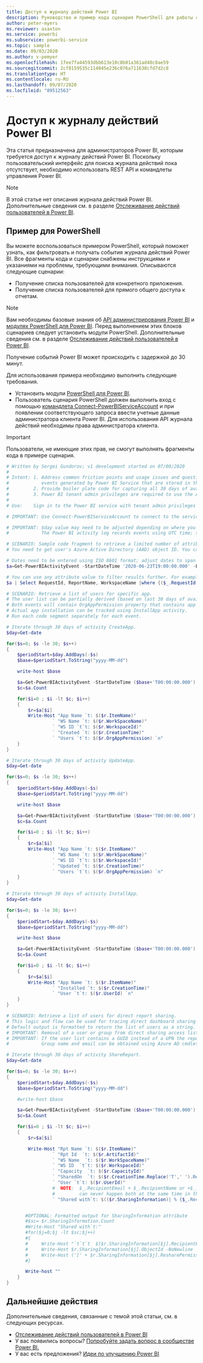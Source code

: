 ```yaml
---
title: Доступ к журналу действий Power BI
description: Руководство и пример кода сценария PowerShell для работы с журналом действий Power BI.
author: peter-myers
ms.reviewer: asaxton
ms.service: powerbi
ms.subservice: powerbi-service
ms.topic: sample
ms.date: 09/03/2020
ms.author: v-pemyer
ms.openlocfilehash: 1fee7fa44593dbb613e10c8b01a361ad40c8ae59
ms.sourcegitcommit: 2cf8159535c114045e236c076a711638cfd7d2c8
ms.translationtype: HT
ms.contentlocale: ru-RU
ms.lasthandoff: 09/07/2020
ms.locfileid: "89512563"
---
```

# <a name="access-the-power-bi-activity-log"></a>Доступ к журналу действий Power BI

Эта статья предназначена для администраторов Power BI, которым требуется доступ к журналу действий Power BI. Поскольку пользовательский интерфейс для поиска журнала действий пока отсутствует, необходимо использовать REST API и командлеты управления Power BI.

> [!NOTE]
> В этой статье нет описания журнала действий Power BI. Дополнительные сведения см. в разделе [Отслеживание действий пользователей в Power BI](../admin/service-admin-auditing.md#use-the-activity-log).

## <a name="powershell-sample"></a>Пример для PowerShell

Вы можете воспользоваться примером PowerShell, который поможет узнать, как фильтровать и получать события журнала действий Power BI. Все фрагменты кода и сценарии снабжены инструкциями и указаниями на проблемы, требующими внимания. Описываются следующие сценарии:

- Получение списка пользователей для конкретного приложения.
- Получение списка пользователей для прямого общего доступа к отчетам.

> [!NOTE]
> Вам необходимы базовые знания об [API администрирования Power BI](/rest/api/power-bi/admin) и [модулях PowerShell для Power BI](/powershell/power-bi/overview?view=powerbi-ps). Перед выполнением этих блоков сценариев следует установить модули PowerShell. Дополнительные сведения см. в разделе [Отслеживание действий пользователей в Power BI](../admin/service-admin-auditing.md#use-the-activity-log).
>
> Получение событий Power BI может происходить с задержкой до 30 минут.

Для использования примера необходимо выполнить следующие требования.

- Установить модули [PowerShell для Power BI](/powershell/power-bi/overview).
- Пользователь сценария PowerShell должен выполнить вход с помощью [командлета Connect-PowerBIServiceAccount](/powershell/module/microsoftpowerbimgmt.profile/connect-powerbiserviceaccount) и при появлении соответствующего запроса ввести учетные данные администратора клиента Power BI. Для использования API журнала действий необходимы права администратора клиента.

> [!IMPORTANT]
> Пользователи, не имеющие этих прав, не смогут выполнять фрагменты кода в примере сценария.

```powershell
# Written by Sergei Gundorov; v1 development started on 07/08/2020
#
# Intent: 1. Address common friction points and usage issues and questions related to the
#            events generated by Power BI Service that are stored in the activity log.
#         2. Provide boiler plate code for capturing all 30 days of available data.
#         3. Power BI tenant admin privileges are required to use the Activity Log API.
#
# Use:    Sign in to the Power BI service with tenant admin privileges and execute specific segment one at a time.

# IMPORTANT: Use Connect-PowerBIServiceAccount to connect to the service before running individual code segments.

# IMPORTANT: $day value may need to be adjusted depending on where you're located in the world relative to UTC.
#            The Power BI activity log records events using UTC time; so add or subtract days according to your global location.

# SCENARIO: Sample code fragment to retrieve a limited number of attributes for specific events for specific user report viewing activity.
# You need to get user's Azure Active Directory (AAD) object ID. You can use this Azure AD cmdlet: https://docs.microsoft.com/powershell/module/azuread/get-azureaduser?view=azureadps-2.0

# Dates need to be entered using ISO 8601 format; adjust dates to span no more than 24 hours.
$a=Get-PowerBIActivityEvent -StartDateTime '2020-06-23T19:00:00.000' -EndDateTime '2020-06-23T20:59:59.999' -ActivityType 'ViewReport' -User [USER AAD ObjectId GUID] | ConvertFrom-Json

# You can use any attribute value to filter results further. For example, a specific event request Id can be used to analyze just one specific event.
$a | Select RequestId, ReportName, WorkspaceName |where {($_.RequestId -eq '[RequestId GUID of the event]')}

# SCENARIO: Retrieve a list of users for specific app.
# The user list can be partially derived (based on last 30 days of available activity) by combining data for two events: CreateApp and UpdateApp.
# Both events will contain OrgAppPermission property that contains app user access list.
# Actual app installation can be tracked using InstallApp activity.
# Run each code segment separately for each event.

# Iterate through 30 days of activity CreateApp.
$day=Get-date

for($s=0; $s -le 30; $s++)
{
    $periodStart=$day.AddDays(-$s)
    $base=$periodStart.ToString("yyyy-MM-dd")

    write-host $base

    $a=Get-PowerBIActivityEvent -StartDateTime ($base+'T00:00:00.000') -EndDateTime ($base+'T23:59:59.999') -ActivityType 'CreateApp' -ResultType JsonString | ConvertFrom-Json
    $c=$a.Count

    for($i=0 ; $i -lt $c; $i++)
    {
        $r=$a[$i]
        Write-Host "App Name `t: $($r.ItemName)"
                 ` "WS Name `t: $($r.WorkSpaceName)"
                 ` "WS ID `t`t: $($r.WorkspaceId)"
                 ` "Created `t: $($r.CreationTime)"
                 ` "Users `t`t: $($r.OrgAppPermission) `n"
    }
}

# Iterate through 30 days of activity UpdateApp.
$day=Get-date

for($s=0; $s -le 30; $s++)
{
    $periodStart=$day.AddDays(-$s)
    $base=$periodStart.ToString("yyyy-MM-dd")

    write-host $base

    $a=Get-PowerBIActivityEvent -StartDateTime ($base+'T00:00:00.000') -EndDateTime ($base+'T23:59:59.999') -ActivityType 'UpdateApp' -ResultType JsonString | ConvertFrom-Json
    $c=$a.Count

    for($i=0 ; $i -lt $c; $i++)
    {
        $r=$a[$i]
        Write-Host "App Name `t: $($r.ItemName)"
                 ` "WS Name `t: $($r.WorkSpaceName)"
                 ` "WS ID `t`t: $($r.WorkspaceId)"
                 ` "Updated `t: $($r.CreationTime)"
                 ` "Users `t`t: $($r.OrgAppPermission) `n"
    }
}

# Iterate through 30 days of activity InstallApp.
$day=Get-date

for($s=0; $s -le 30; $s++)
{
    $periodStart=$day.AddDays(-$s)
    $base=$periodStart.ToString("yyyy-MM-dd")

    write-host $base

    $a=Get-PowerBIActivityEvent -StartDateTime ($base+'T00:00:00.000') -EndDateTime ($base+'T23:59:59.999') -ActivityType 'InstallApp' -ResultType  JsonString | ConvertFrom-Json
    $c=$a.Count

    for($i=0 ; $i -lt $c; $i++)
    {
        $r=$a[$i]
        Write-Host "App Name `t: $($r.ItemName)"
                 ` "Installed `t: $($r.CreationTime)"
                 ` "User `t`t: $($r.UserId) `n"
    }
}

# SCENARIO: Retrieve a list of users for direct report sharing.
# This logic and flow can be used for tracing direct dashboard sharing by substituting activity type.
# Default output is formatted to return the list of users as a string. There is commented out code block to get multi-line user list.
# IMPORTANT: Removal of a user or group from direct sharing access list event is not tracked. For this reason, the list may be not accurate.
# IMPORTANT: If the user list contains a GUID instead of a UPN the report was shared to a group.
#            Group name and email can be obtained using Azure AD cmdlets using captured ObjectId GUID.

# Iterate through 30 days of activity ShareReport.
$day=Get-date

for($s=0; $s -le 30; $s++)
{
    $periodStart=$day.AddDays(-$s)
    $base=$periodStart.ToString("yyyy-MM-dd")

    #write-host $base

    $a=Get-PowerBIActivityEvent -StartDateTime ($base+'T00:00:00.000') -EndDateTime ($base+'T23:59:59.999') -ActivityType 'ShareReport' -ResultType JsonString | ConvertFrom-Json
    $c=$a.Count

    for($i=0 ; $i -lt $c; $i++)
    {
        $r=$a[$i]

        Write-Host "Rpt Name `t: $($r.ItemName)"
                 ` "Rpt Id  `t: $($r.ArtifactId)"
                 ` "WS Name  `t: $($r.WorkSpaceName)"
                 ` "WS ID  `t`t: $($r.WorkspaceId)"
                 ` "Capacity  `t: $($r.CapacityId)"
                 ` "SharedOn  `t: $($r.CreationTime.Replace('T',' ').Replace('Z',''))"
                 ` "User `t`t: $($r.UserId)"
                 #  NOTE:  $_.RecipientEmail + $_.RecipientName or +$_.ObjectId is the case for group sharing
                 #         can never happen both at the same time in the same JSON record
                 ` "Shared with`t: $(($r.SharingInformation)| % {$_.RecipientEmail + $_.ObjectId +'[' + $_.ResharePermission +']'})"


       #OPTIONAL: Formatted output for SharingInformation attribute
       #$sc= $r.SharingInformation.Count
       #Write-Host "Shared with`t:"
       #for($j=0;$j -lt $sc;$j++)
       #{
       #     Write-Host "`t`t`t  $($r.SharingInformation[$j].RecipientEmail)" -NoNewline
       #     Write-Host $r.SharingInformation[$j].ObjectId -NoNewline
       #     Write-Host ('[' + $r.SharingInformation[$j].ResharePermission +']')
       #}

       Write-host ""
    }
}
```

## <a name="next-steps"></a>Дальнейшие действия

Дополнительные сведения, связанные с темой этой статьи, см. в следующих ресурсах.

- [Отслеживание действий пользователей в Power BI](../admin/service-admin-auditing.md#use-the-activity-log)
- У вас появились вопросы? [Попробуйте задать вопрос в сообществе Power BI.](https://community.powerbi.com/)
- У вас есть предложения? [Идеи по улучшению Power BI](https://ideas.powerbi.com/)
